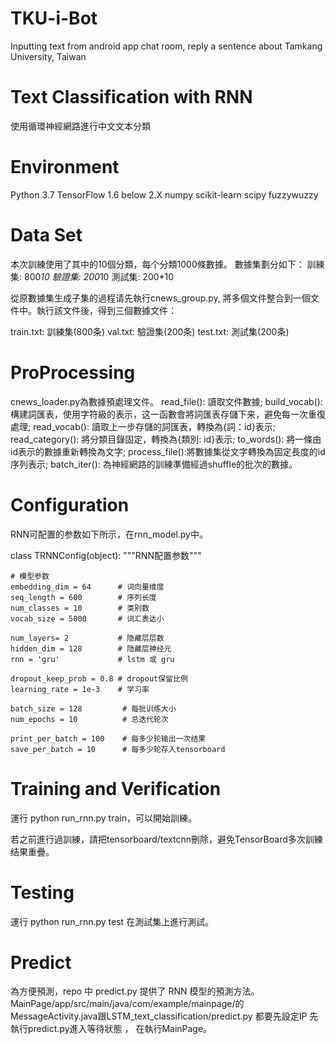# TKU-i-Bot
Inputting text from android app chat room, reply a sentence about Tamkang University, Taiwan

# Text Classification with RNN
使用循環神經網路進行中文文本分類

# Environment
Python 3.7
TensorFlow 1.6 below 2.X
numpy
scikit-learn
scipy
fuzzywuzzy

# Data Set
本次訓練使用了其中的10個分類，每个分類1000條數據。
數據集劃分如下：
訓練集: 800*10
驗證集: 200*10
測試集: 200*10

從原數據集生成子集的過程请先執行cnews_group.py, 將多個文件整合到一個文件中。執行該文件後，得到三個數據文件：

train.txt: 訓練集(800条)
val.txt: 驗證集(200条)
test.txt: 測試集(200条)

# ProProcessing

cnews_loader.py為數據預處理文件。
read_file(): 讀取文件數據;
build_vocab(): 構建詞匯表，使用字符級的表示，这一函數會將詞匯表存儲下来，避免每一次重復處理;
read_vocab(): 讀取上一步存儲的詞匯表，轉換為{詞：id}表示;
read_category(): 將分類目錄固定，轉換為{類別: id}表示;
to_words(): 將一條由id表示的數據重新轉換為文字;
process_file():將數據集從文字轉換為固定長度的id序列表示;
batch_iter(): 為神經網路的訓練準備經過shuffle的批次的數據。

# Configuration

RNN可配置的参数如下所示，在rnn_model.py中。

class TRNNConfig(object):
    """RNN配置参数"""

    # 模型参数
    embedding_dim = 64      # 词向量维度
    seq_length = 600        # 序列长度
    num_classes = 10        # 类别数
    vocab_size = 5000       # 词汇表达小

    num_layers= 2           # 隐藏层层数
    hidden_dim = 128        # 隐藏层神经元
    rnn = 'gru'             # lstm 或 gru

    dropout_keep_prob = 0.8 # dropout保留比例
    learning_rate = 1e-3    # 学习率

    batch_size = 128         # 每批训练大小
    num_epochs = 10          # 总迭代轮次

    print_per_batch = 100    # 每多少轮输出一次结果
    save_per_batch = 10      # 每多少轮存入tensorboard

# Training and Verification

運行 python run_rnn.py train，可以開始訓練。

若之前進行過訓練，請把tensorboard/textcnn刪除，避免TensorBoard多次訓練结果重疊。

# Testing

運行 python run_rnn.py test 在測試集上進行測試。

# Predict
為方便預測，repo 中 predict.py 提供了 RNN 模型的預測方法。
MainPage/app/src/main/java/com/example/mainpage/的MessageActivity.java跟LSTM_text_classification/predict.py 都要先設定IP
先執行predict.py進入等待狀態 ， 在執行MainPage。
